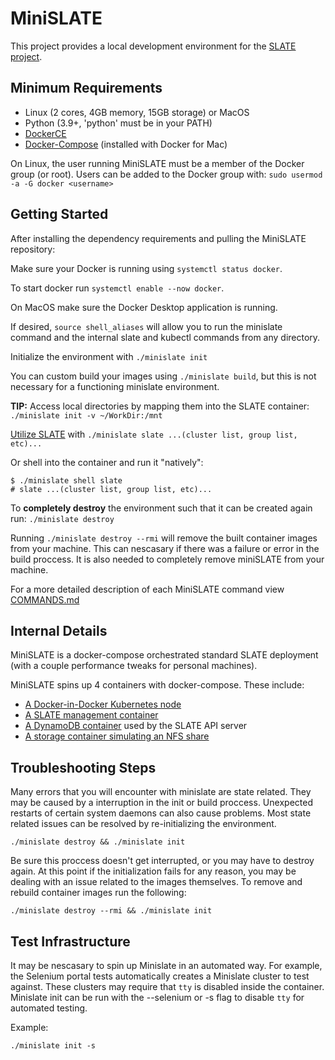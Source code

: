# MiniSLATE
This project provides a local development environment for the [SLATE project](http://slateci.io/).

## Minimum Requirements
- Linux (2 cores, 4GB memory, 15GB storage) or MacOS
- Python (3.9+, 'python' must be in your PATH)
- [DockerCE](https://docs.docker.com/install/#supported-platforms)
- [Docker-Compose](https://github.com/docker/compose/releases) (installed with Docker for Mac)

On Linux, the user running MiniSLATE must be a member of the Docker group (or root).
Users can be added to the Docker group with: `sudo usermod -a -G docker <username>`

## Getting Started
After installing the dependency requirements and pulling the MiniSLATE repository:

Make sure your Docker is running using `systemctl status docker`.

To start docker run `systemctl enable --now docker`.

On MacOS make sure the Docker Desktop application is running.

If desired, `source shell_aliases` will allow you to run the minislate command and the internal slate and kubectl commands from any directory.

Initialize the environment with `./minislate init`

You can custom build your images using `./minislate build`, but this is not necessary for a functioning minislate environment.

__TIP:__ Access local directories by mapping them into the SLATE container: `./minislate init -v ~/WorkDir:/mnt`

[Utilize SLATE](https://slateci.io/docs/tools/index.html) with `./minislate slate ...(cluster list, group list, etc)...`

Or shell into the container and run it "natively":
```
$ ./minislate shell slate
# slate ...(cluster list, group list, etc)...
```

To **completely destroy** the environment such that it can be created again run: `./minislate destroy`

Running `./minislate destroy --rmi` will remove the built container images from your machine. This can nescasary if there was a failure or error in the build proccess. It is also needed to completely remove miniSLATE from your machine.

For a more detailed description of each MiniSLATE command view [COMMANDS.md](https://github.com/slateci/minislate/blob/master/COMMANDS.md) 

## Internal Details
MiniSLATE is a docker-compose orchestrated standard SLATE deployment (with a couple performance tweaks for personal machines).

MiniSLATE spins up 4 containers with docker-compose. These include:
- [A Docker-in-Docker Kubernetes node](https://github.com/slateci/minislate/blob/master/kube/Dockerfile)
- [A SLATE management container](https://github.com/slateci/minislate/blob/master/slate/Dockerfile)
- [A DynamoDB container](https://hub.docker.com/r/dwmkerr/dynamodb) used by the SLATE API server
- [A storage container simulating an NFS share](https://hub.docker.com/r/itsthenetwork/nfs-server-alpine)

## Troubleshooting Steps
Many errors that you will encounter with minislate are state related. They may be caused by a interruption in the init or build proccess. Unexpected restarts of certain system daemons can also cause problems. Most state related issues can be resolved by re-initializing the environment. 

`./minislate destroy && ./minislate init`

Be sure this proccess doesn't get interrupted, or you may have to destroy again. At this point if the initialization fails for any reason, you may be dealing with an issue related to the images themselves. To remove and rebuild container images run the following:

`./minislate destroy --rmi && ./minislate init`

## Test Infrastructure
It may be nescasary to spin up Minislate in an automated way. For example, the Selenium portal tests automatically creates a Minislate cluster to test against. These clusters may require that `tty` is disabled inside the container. Minislate init can be run with the --selenium or -s flag to disable `tty` for automated testing.

Example:

`./minislate init -s`


